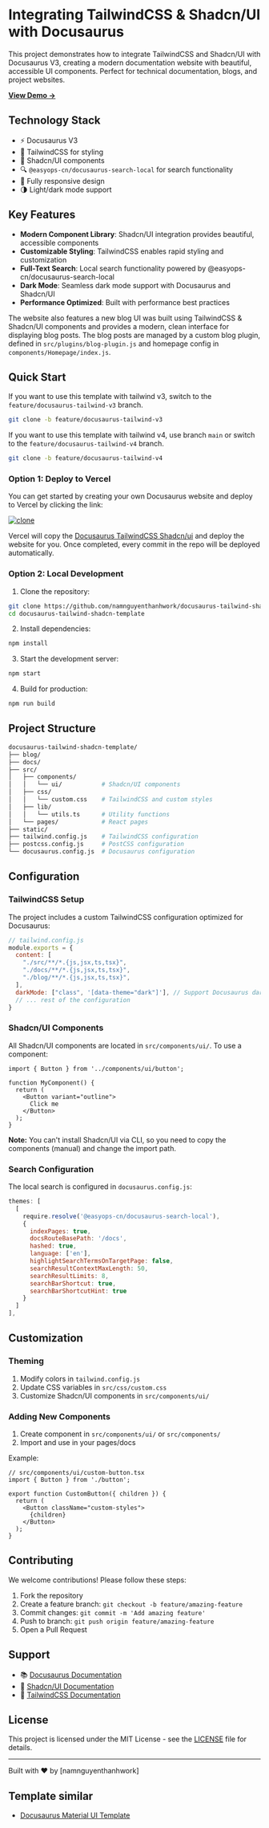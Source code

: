# Integrating TailwindCSS & Shadcn/UI with Docusaurus

This project demonstrates how to integrate TailwindCSS and Shadcn/UI with Docusaurus V3, creating a modern documentation website with beautiful, accessible UI components. Perfect for technical documentation, blogs, and project websites.

[**View Demo →**](https://docusaurus-tailwind-shadcn-template.vercel.app)

## Technology Stack

- ⚡️ Docusaurus V3
- 🎨 TailwindCSS for styling
- 🧩 Shadcn/UI components
- 🔍 `@easyops-cn/docusaurus-search-local` for search functionality
- 📱 Fully responsive design
- 🌗 Light/dark mode support

## Key Features

- **Modern Component Library**: Shadcn/UI integration provides beautiful, accessible components
- **Customizable Styling**: TailwindCSS enables rapid styling and customization
- **Full-Text Search**: Local search functionality powered by @easyops-cn/docusaurus-search-local
- **Dark Mode**: Seamless dark mode support with Docusaurus and Shadcn/UI
- **Performance Optimized**: Built with performance best practices

The website also features a new blog UI was built using TailwindCSS & Shadcn/UI components and provides a modern, clean interface for displaying blog posts. The blog posts are managed by a custom blog plugin, defined in `src/plugins/blog-plugin.js` and homepage config in `components/Homepage/index.js`.

## Quick Start

If you want to use this template with tailwind v3, switch to the `feature/docusaurus-tailwind-v3` branch.

```bash
git clone -b feature/docusaurus-tailwind-v3
```

If you want to use this template with tailwind v4, use branch `main` or switch to the `feature/docusaurus-tailwind-v4` branch.

```bash
git clone -b feature/docusaurus-tailwind-v4
```

### Option 1: Deploy to Vercel

You can get started by creating your own Docusaurus website and deploy to Vercel by clicking the link:

[![clone](https://vercel.com/button)](https://vercel.com/new/clone?s=https%3A%2F%2Fgithub.com%2Fnamnguyenthanhwork%2Fdocusaurus-tailwind-shadcn-template&showOptionalTeamCreation=false)

Vercel will copy the [Docusaurus TailwindCSS Shadcn/ui](https://github.com/namnguyenthanhwork/docusaurus-tailwind-shadcn-template) and deploy the website for you. Once completed, every commit in the repo will be deployed automatically.

### Option 2: Local Development

1. Clone the repository:

```bash
git clone https://github.com/namnguyenthanhwork/docusaurus-tailwind-shadcn-template.git
cd docusaurus-tailwind-shadcn-template
```

2. Install dependencies:

```bash
npm install
```

3. Start the development server:

```bash
npm start
```

4. Build for production:

```bash
npm run build
```

## Project Structure

```bash
docusaurus-tailwind-shadcn-template/
├── blog/
├── docs/
├── src/
│   ├── components/
│   │   └── ui/           # Shadcn/UI components
│   ├── css/
│   │   └── custom.css    # TailwindCSS and custom styles
│   ├── lib/
│   │   └── utils.ts      # Utility functions
│   └── pages/            # React pages
├── static/
├── tailwind.config.js    # TailwindCSS configuration
├── postcss.config.js     # PostCSS configuration
└── docusaurus.config.js  # Docusaurus configuration
```

## Configuration

### TailwindCSS Setup

The project includes a custom TailwindCSS configuration optimized for Docusaurus:

```javascript
// tailwind.config.js
module.exports = {
  content: [
    "./src/**/*.{js,jsx,ts,tsx}",
    "./docs/**/*.{js,jsx,ts,tsx}",
    "./blog/**/*.{js,jsx,ts,tsx}",
  ],
  darkMode: ["class", '[data-theme="dark"]'], // Support Docusaurus dark mode
  // ... rest of the configuration
}
```

### Shadcn/UI Components

All Shadcn/UI components are located in `src/components/ui/`. To use a component:

```tsx
import { Button } from '../components/ui/button';

function MyComponent() {
  return (
    <Button variant="outline">
      Click me
    </Button>
  );
}
```

**Note:** You can't install Shadcn/UI via CLI, so you need to copy the components (manual) and change the import path.

### Search Configuration

The local search is configured in `docusaurus.config.js`:

```javascript
themes: [
  [
    require.resolve('@easyops-cn/docusaurus-search-local'),
    {
      indexPages: true,
      docsRouteBasePath: '/docs',
      hashed: true,
      language: ['en'],
      highlightSearchTermsOnTargetPage: false,
      searchResultContextMaxLength: 50,
      searchResultLimits: 8,
      searchBarShortcut: true,
      searchBarShortcutHint: true
    }
  ]
],
```

## Customization

### Theming

1. Modify colors in `tailwind.config.js`
2. Update CSS variables in `src/css/custom.css`
3. Customize Shadcn/UI components in `src/components/ui/`

### Adding New Components

1. Create component in `src/components/ui/` or `src/components/`
2. Import and use in your pages/docs

Example:

```tsx
// src/components/ui/custom-button.tsx
import { Button } from './button';

export function CustomButton({ children }) {
  return (
    <Button className="custom-styles">
      {children}
    </Button>
  );
}
```

## Contributing

We welcome contributions! Please follow these steps:

1. Fork the repository
2. Create a feature branch: `git checkout -b feature/amazing-feature`
3. Commit changes: `git commit -m 'Add amazing feature'`
4. Push to branch: `git push origin feature/amazing-feature`
5. Open a Pull Request

## Support

- 📚 [Docusaurus Documentation](https://docusaurus.io/)
- 🎨 [Shadcn/UI Documentation](https://ui.shadcn.com/)
- 🌈 [TailwindCSS Documentation](https://tailwindcss.com/)

## License

This project is licensed under the MIT License - see the [LICENSE](LICENSE) file for details.

---

Built with ♥ by [namnguyenthanhwork]

## Template similar

- [Docusaurus Material UI Template](https://github.com/namnguyenthanhwork/docusaurus-material-ui-template)
